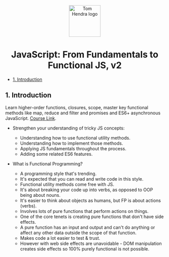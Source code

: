 <div align=center>
<img alt="Tom Hendra logo" src="https://res.cloudinary.com/tomhendra/image/upload/v1567091669/tomhendra-logo/tomhendra-logo-round-1024.png" width="100" />
<h1>JavaScript: From Fundamentals to Functional JS, v2</h1>
</div>

- [1. Introduction](#1-introduction)

## 1. Introduction

Learn higher-order functions, closures, scope, master key functional methods like map, reduce and filter and promises and ES6+ asynchronous JavaScript. [Course Link](hhttps://frontendmasters.com/courses/js-fundamentals-functional-v2/).

- Strengthen your understanding of tricky JS concepts:

  - Understanding how to use functional utility methods.
  - Understanding how to implement those methods.
  - Applying JS fundamentals throughout the process.
  - Adding some related ES6 features.

- What is Functional Programming?

  - A programming style that's trending.
  - It's expected that you can read and write code in this style.
  - Functional utility methods come free with JS.
  - It's about breaking your code up into verbs, as opposed to OOP being about nouns.
  - It's easier to think about objects as humans, but FP is about actions (verbs).
  - Involves lots of pure functions that perform actions on things.
  - One of the core tenets is creating pure functions that don't have side effects.
  - A pure function has an input and output and can't do anything or affect any other data outside the scope of that function.
  - Makes code a lot easier to test & trust.
  - However with web side effects are unavoidable - DOM manipulation creates side effects so 100% purely functional is not possible.
